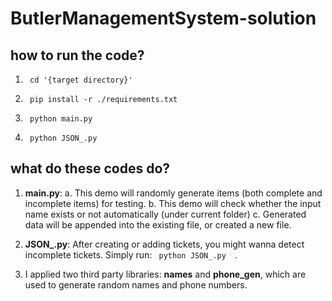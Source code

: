
# ButlerManagementSystem-solution

## how to run the code?

1. ```  cd '{target directory}'   ```

2. ```  pip install -r ./requirements.txt   ```

3. ```  python main.py   ```

4. ```  python JSON_.py   ```

## what do these codes do?

1. **main.py**: a. This demo will randomly generate items (both complete and incomplete items) for testing. b. This demo will check whether the input name exists or not automatically (under current folder) c. Generated data will be appended into the existing file, or created a new file.


2. **JSON_.py**: After creating or adding tickets, you might wanna detect incomplete tickets. Simply run:  ```  python JSON_.py   ```.


3. I applied two third party libraries: **names** and **phone_gen**, which are used to generate random names and phone numbers.
